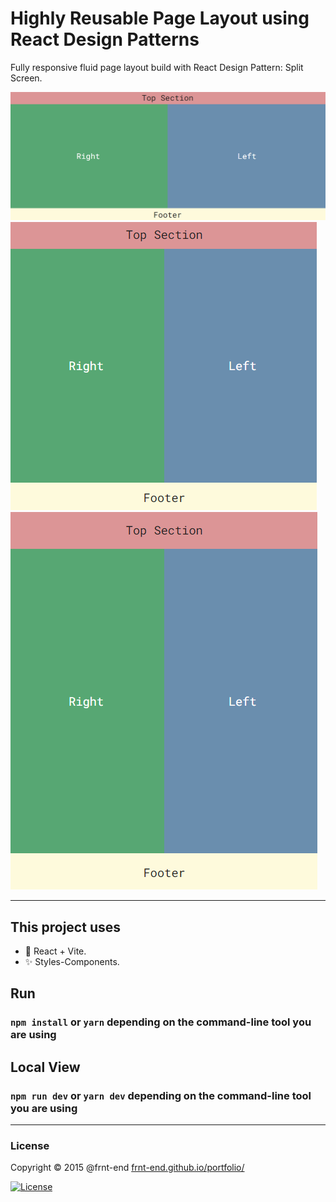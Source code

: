 # Highly Reusable Page Layout using React Design Patterns

Fully responsive fluid page layout build with React Design Pattern: Split Screen.

![Preview #1](src/preview1.png "React Design Patterns")
![Preview #2](src/preview2.png "React Design Patterns")
![Preview #3](src/preview3.png "React Design Patterns")

---

## This project uses

- 🧪 React + Vite.
- ✨ Styles-Components.

## Run

### `npm install` or `yarn` depending on the command-line tool you are using

## Local View

### `npm run dev` or `yarn dev` depending on the command-line tool you are using

---

### License

Copyright © 2015 @frnt-end
[frnt-end.github.io/portfolio/](https://frnt-end.github.io/portfolio/)

[![License](https://img.shields.io/badge/License-Apache%202.0-blue.svg)](https://opensource.org/licenses/Apache-2.0)
